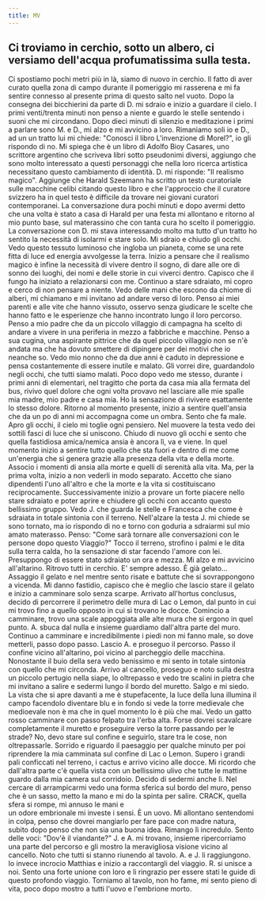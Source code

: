 ```yaml
---
title: MV
---
```

## Ci troviamo in cerchio, sotto un albero, ci versiamo dell'acqua profumatissima sulla testa. 
Ci spostiamo  pochi metri più in là, siamo di nuovo in cerchio. Il fatto di aver curato quella zona di campo durante il  pomeriggio mi rasserena e mi fa sentire connesso al presente prima di questo salto nel vuoto. Dopo la consegna dei bicchierini da parte di D. mi sdraio e inizio a guardare il cielo. I primi venti/trenta minuti non penso a niente e guardo le stelle sentendo i suoni che mi circondano. 
Dopo dieci minuti di silenzio e meditazione i primi a parlare sono M. e D., mi alzo e mi  avvicino a loro. Rimaniamo soli io e D., ad un un tratto lui mi chiede: "Conosci il libro L'invenzione di  Morel?", io gli rispondo di no. Mi spiega che è un libro di Adolfo Bioy Casares, uno scrittore argentino  che scriveva libri sotto pseudonimi diversi, aggiungo che sono molto interessato a questi personaggi che nella loro ricerca artistica necessitano questo cambiamento di identità. D. mi risponde: "Il realismo  magico". Aggiunge che Harald Szeemann ha scritto un testo curatoriale sulle macchine celibi citando 
questo libro e che l'approccio che il curatore svizzero ha in quel testo è difficile da trovare nei  giovani curatori contemporanei. La conversazione dura pochi minuti e dopo avermi detto che una volta è  stato a casa di Harald per una festa mi allontano e ritorno al mio punto base, sul materassino che con  tanta cura ho scelto il pomeriggio. 
La conversazione con D. mi stava interessando molto ma tutto d'un tratto ho sentito la necessità di  isolarmi e stare solo. 
Mi sdraio e chiudo gli occhi. Vedo questo tessuto luminoso che ingloba un pianeta, come se una rete fitta di luce ed energia avvolgesse la terra. 
Inizio a pensare che il realismo magico è infine la necessità di vivere dentro il sogno, di dare alle ore di  sonno dei luoghi, dei nomi e delle storie in cui viverci dentro. 
Capisco che il fungo ha iniziato a relazionarsi con me. 
Continuo a stare sdraiato, mi copro e cerco di non pensare a niente. Vedo delle mani che escono da  chiome di alberi, mi chiamano e mi invitano ad andare verso di loro. 
Penso ai miei parenti e alle vite che hanno vissuto, osservo senza giudicare le scelte che hanno fatto e le  esperienze che hanno incontrato lungo il loro percorso. Penso a mio padre che da un piccolo villaggio di  campagna ha scelto di andare a vivere in una periferia in mezzo a fabbriche e macchine. Penso a sua  cugina, una aspirante pittrice che da quel piccolo villaggio non se n'è andata ma che ha dovuto smettere  di dipingere per dei motivi che io neanche so. Vedo mio nonno che da due anni è caduto in depressione e pensa costantemente di essere inutile e malato. Gli vorrei dire, guardandolo negli occhi, che tutti siamo  malati. 
Poco dopo vedo me stesso, durante i primi anni di elementari, nel tragitto che porta da casa mia alla  fermata del bus, rivivo quel dolore che ogni volta provavo nel lasciare alle mie spalle mia madre, mio  padre e casa mia. Ho la sensazione di rivivere esattamente lo stesso dolore. 
Ritorno al momento presente, inizio a sentire quell'ansia che da un po di anni mi accompagna come un  ombra. Sento che fa male. Apro gli occhi, il cielo mi toglie ogni pensiero. 
Nel muovere la testa vedo dei sottili fasci di luce che si uniscono. Chiudo di nuovo gli occhi e sento che  quella fastidiosa amica/nemica ansia è ancora lì, va e viene. 
In quel momento inizio a sentire tutto quello che sta fuori e dentro di me come un'energia che si genera  grazie alla presenza della vita e della morte. Associo i momenti di ansia alla morte e quelli di serenità alla  vita. Ma, per la prima volta, inizio a non vederli in modo separato. Accetto che siano dipendenti l'uno  all'altro e che la morte e la vita si costituiscano reciprocamente. 
Successivamente inizio a provare un forte piacere nello stare sdraiato e poter aprire e chiudere gli occhi  con accanto questo bellissimo gruppo. Vedo J. che guarda le stelle e Francesca che come è sdraiata in  totale sintonia con il terreno. Nell'alzare la testa J. mi chiede se sono tornato, ma io rispondo di no e 
torno con goduria a sdraiarmi sul mio amato materasso. Penso: "Come sarà tornare alle  conversazioni con le persone dopo questo Viaggio?" 
Tocco il terreno, strofino i palmi e le dita sulla terra calda, ho la sensazione di star facendo l'amore con lei. 
Presuppongo di essere stato sdraiato un ora e mezza. Mi alzo e mi avvicino all'altarino. Ritrovo tutti in  cerchio. E' sempre adesso. È già gelato... Assaggio il gelato e nel mentre sento risate e battute che si  sovrappongono a vicenda. Mi danno fastidio, capisco che è meglio che lascio stare il gelato e inizio a  camminare solo senza scarpe. 
Arrivato all'hortus conclusus, decido di percorrere il perimetro delle mura di Lac o Lemon, dal punto in  cui mi trovo fino a quello opposto in cui si trovano le docce. Comincio a camminare, trovo una scale  appoggiata alle alte mura che si ergono in quel punto. A. sbuca dal nulla e insieme  guardiamo dall'altra parte del muro. Continuo a camminare e incredibilmente i piedi non mi fanno male,  so dove metterli, passo dopo passo. Lascio A. e proseguo il percorso. Passo il confine vicino 
all'altarino, poi vicino al parcheggio delle macchina. Nonostante il buio della sera vedo benissimo e mi  sento in totale sintonia con quello che mi circonda. 
Arrivo al cancello, proseguo e noto sulla destra un piccolo pertugio nella siape, lo oltrepasso e vedo tre  scalini in pietra che mi invitano a salire e sedermi lungo il bordo del muretto. Salgo e mi siedo. La vista  che si apre davanti a me è stupefacente, la luce della luna illumina il campo facendolo diventare blu e in  fondo si vede la torre medievale che medioevale non è ma che in quel momento lo è più che mai. Vedo  un gatto rosso camminare con passo felpato tra l'erba alta. 
Forse dovrei scavalcare completamente il muretto e proseguire verso la torre passando per le strade? No, devo stare sul confine e seguirlo, stare tra le cose, non oltrepassarle. Sorrido e riguardo il paesaggio per  qualche minuto per poi riprendere la mia camminata sul confine di Lac o Lemon. 
Supero i grandi pali conficcati nel terreno, i cactus e arrivo vicino alle docce. Mi ricordo che dall'altra parte c'è quella vista con un bellissimo ulivo che tutte le mattine guardo dalla mia camera sul corridoio. Decido  di sedermi anche lì. Nel cercare di arrampicarmi vedo una forma sferica sul bordo del muro, penso che è  un sasso, metto la mano e mi do la spinta per salire. CRACK, quella sfera si rompe, mi annuso le mani e  
un odore embrionale mi investe i sensi. È un uovo. Mi allontano sentendomi in colpa, penso che dovrei  mangiarlo per fare pace con madre natura, subito dopo penso che non sia una buona idea. Rimango lì  incredulo. 
Sento delle voci: "Dov'è il viandante?" J. e A. mi trovano, insieme ripercorriamo una parte del  percorso e gli mostro la meravigliosa visione vicino al cancello. 
Noto che tutti si stanno riunendo al tavolo. A. e J. li raggiungono. Io invece incrocio Matthias  e inizio a raccontargli del viaggio. R. si unisce a noi. Sento una forte unione con loro e li ringrazio  per essere stati le guide di questo profondo viaggio. 
Torniamo al tavolo, non ho fame, mi sento pieno di vita, poco dopo mostro a tutti l'uovo e l'embrione  morto.
